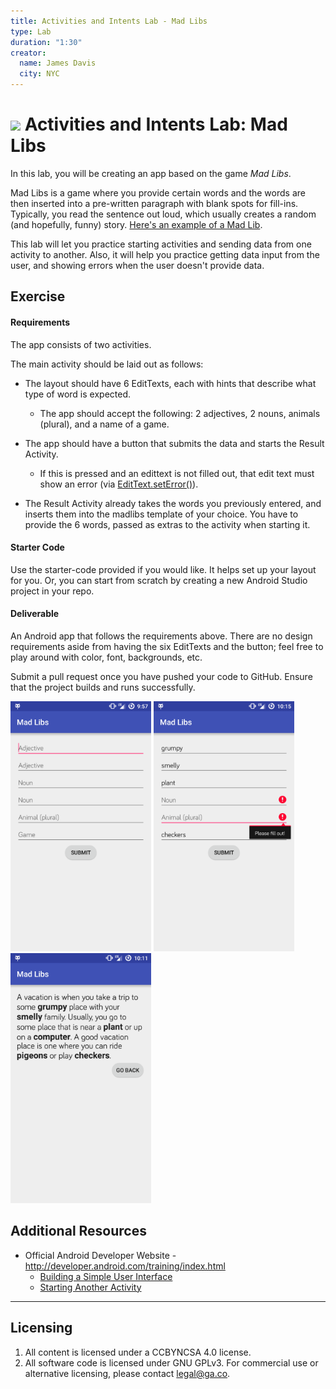 ```yaml
---
title: Activities and Intents Lab - Mad Libs
type: Lab
duration: "1:30"
creator:
  name: James Davis
  city: NYC
---
```


# ![](https://ga-dash.s3.amazonaws.com/production/assets/logo-9f88ae6c9c3871690e33280fcf557f33.png) Activities and Intents Lab: Mad Libs

In this lab, you will be creating an app based on the game *Mad Libs*.

Mad Libs is a game where you provide certain words and the words are then inserted into a pre-written paragraph with blank spots for fill-ins. Typically, you read the sentence out loud, which usually creates a random (and hopefully, funny) story. [Here's an example of a Mad Lib](http://www.classroomjr.com/wp-content/uploads/2010/05/funny-mad-libs.gif).

This lab will let you practice starting activities and sending data from one activity to another. Also, it will help you practice getting data input from the user, and showing errors when the user doesn't provide data.

## Exercise

#### Requirements

The app consists of two activities.

The main activity should be laid out as follows:

* The layout should have 6 EditTexts, each with hints that describe what type of word is expected.
	* The app should accept the following: 2 adjectives, 2 nouns, animals (plural), and a name of a game.


* The app should have a button that submits the data and starts the Result Activity.

	* If this is pressed and an edittext is not filled out, that edit text must show an error (via [EditText.setError()](http://developer.android.com/reference/android/widget/TextView.html#setError(java.lang.CharSequence))).


* The Result Activity already takes the words you previously entered, and inserts them into the madlibs template of your choice. You have to provide the 6 words, passed as extras to the activity when starting it.

#### Starter Code

Use the starter-code provided if you would like. It helps set up your layout for you. Or, you can start from scratch by creating a new Android Studio project in your repo.

#### Deliverable

An Android app that follows the requirements above. There are no design requirements aside from having the six EditTexts and the button; feel free to play around with color, font, backgrounds, etc.

Submit a pull request once you have pushed your code to GitHub. Ensure that the project builds and runs successfully.

<img src="screenshots/main_screen.png" height="400px" /> <img src="screenshots/main_screen_with_errors.png" height="400px" /> <img src="screenshots/result_screen.png" height="400px" />


## Additional Resources

* Official Android Developer Website - http://developer.android.com/training/index.html
	* [Building a Simple User Interface](http://developer.android.com/training/basics/firstapp/building-ui.html)
	* [Starting Another Activity](http://developer.android.com/training/basics/firstapp/starting-activity.html)

---

## Licensing
1. All content is licensed under a CC­BY­NC­SA 4.0 license.
2. All software code is licensed under GNU GPLv3. For commercial use or alternative licensing, please contact [legal@ga.co](mailto:legal@ga.co).
